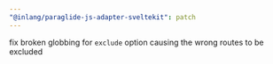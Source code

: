 ```yaml
---
"@inlang/paraglide-js-adapter-sveltekit": patch
---
```


fix broken globbing for `exclude` option causing the wrong routes to be excluded
